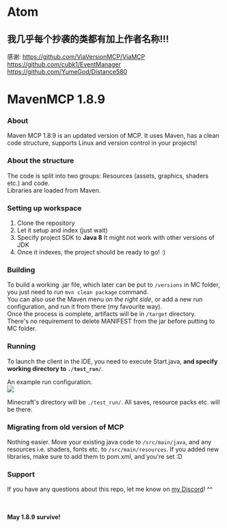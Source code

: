 # Atom
## 我几乎每个抄袭的类都有加上作者名称!!!
感谢:
https://github.com/ViaVersionMCP/ViaMCP
https://github.com/cubk1/EventManager
https://github.com/YumeGod/Distance580

# MavenMCP 1.8.9

### About
Maven MCP 1.8.9 is an updated version of MCP. It uses Maven, has a clean code structure, supports Linux and version control in your projects!

### About the structure
The code is split into two groups: Resources (assets, graphics, shaders etc.) and code.<br>
Libraries are loaded from Maven.

### Setting up workspace
1. Clone the repository
2. Let it setup and index (just wait)
4. Specify project SDK to **Java 8** It might not work with other versions of JDK
5. Once it indexes, the project should be ready to go! :)

### Building
To build a working .jar file, which later can be put to `/versions` in MC folder, you just need to run `mvn clean package` command.
<br>You can also use the Maven menu *on the right side*, or add a new run configuration, and run it from there (my favourite way).
<br>Once the process is complete, artifacts will be in `/target` directory.
<br>There's no requirement to delete MANIFEST from the jar before putting to MC folder.

### Running
To launch the client in the IDE, you need to execute Start.java, **and specify working directory to `./test_run/`**.<br>

An example run configuration.<br>
<img src="https://developers.marcloud.net/i/launchConfig.png"/>

Minecraft's directory will be `./test_run/`. All saves, resource packs etc. will be there.

### Migrating from old version of MCP
Nothing easier. 
Move your existing java code to `/src/main/java`, and any resources i.e. shaders, fonts etc. to `/src/main/resources`.
If you added new libraries, make sure to add them to pom.xml, and you're set :D

### Support
If you have any questions about this repo, let me know on <a href="https://marcloud.net/discord">my Discord</a>! ^^

<br><br>
**May 1.8.9 survive!**
